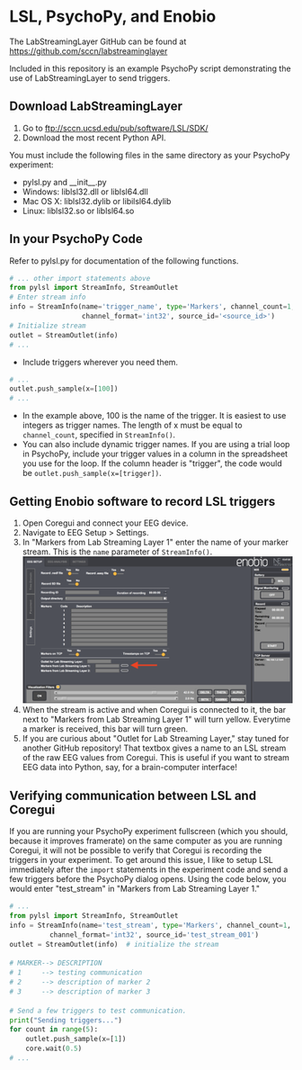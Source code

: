 LSL, PsychoPy, and Enobio
=========================

The LabStreamingLayer GitHub can be found at https://github.com/sccn/labstreaminglayer

 Included in this repository is an example PsychoPy script demonstrating the use of LabStreamingLayer to send triggers.

Download LabStreamingLayer
--------------------------
1. Go to ftp://sccn.ucsd.edu/pub/software/LSL/SDK/
2. Download the most recent Python API.

You must include the following files in the same directory as your PsychoPy experiment:
- pylsl.py and \_\_init\_\_.py
- Windows: liblsl32.dll or liblsl64.dll
- Mac OS X: liblsl32.dylib or libilsl64.dylib
- Linux: liblsl32.so or liblsl64.so


In your PsychoPy Code
---------------------

Refer to pylsl.py for documentation of the following functions.

```python
# ... other import statements above
from pylsl import StreamInfo, StreamOutlet
# Enter stream info
info = StreamInfo(name='trigger_name', type='Markers', channel_count=1,
                  channel_format='int32', source_id='<source_id>')
# Initialize stream
outlet = StreamOutlet(info)
# ...
```
- Include triggers wherever you need them.
```python
# ...
outlet.push_sample(x=[100])
# ...
```
  - In the example above, 100 is the name of the trigger. It is easiest to use integers as trigger names. The length of x must be equal to `channel_count`, specified in `StreamInfo()`.
  - You can also include dynamic trigger names. If you are using a trial loop in PsychoPy, include your trigger values in a column in the spreadsheet you use for the loop. If the column header is "trigger", the code would be `outlet.push_sample(x=[trigger])`.


Getting Enobio software to record LSL triggers
----------------------------------------------
1. Open Coregui and connect your EEG device.
2. Navigate to EEG Setup > Settings.
3. In "Markers from Lab Streaming Layer 1" enter the name of your marker stream. This is the `name` parameter of `StreamInfo()`.
![Screenshot of Coregui software](coregui_screenshot.png?raw=true "Coregui Software")
4. When the stream is active and when Coregui is connected to it, the bar next to "Markers from Lab Streaming Layer 1" will turn yellow. Everytime a marker is received, this bar will turn green.
5. If you are curious about "Outlet for Lab Streaming Layer," stay tuned for another GitHub repository! That textbox gives a name to an LSL stream of the raw EEG values from Coregui. This is useful if you want to stream EEG data into Python, say, for a brain-computer interface!


Verifying communication between LSL and Coregui
-----------------------------------------------
If you are running your PsychoPy experiment fullscreen (which you should, because it improves framerate) on the same computer as you are running Coregui, it will not be possible to verify that Coregui is recording the triggers in your experiment. To get around this issue, I like to setup LSL immediately after the `import` statements in the experiment code and send a few triggers before the PsychoPy dialog opens. Using the code below, you would enter "test_stream" in "Markers from Lab Streaming Layer 1."

```python
# ...
from pylsl import StreamInfo, StreamOutlet
info = StreamInfo(name='test_stream', type='Markers', channel_count=1,
		  channel_format='int32', source_id='test_stream_001')
outlet = StreamOutlet(info)  # initialize the stream

# MARKER--> DESCRIPTION
# 1     --> testing communication
# 2     --> description of marker 2
# 3     --> description of marker 3

# Send a few triggers to test communication.
print("Sending triggers...")
for count in range(5):
	outlet.push_sample(x=[1])
	core.wait(0.5)
# ...
```
